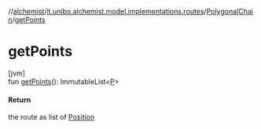 //[alchemist](../../../index.md)/[it.unibo.alchemist.model.implementations.routes](../index.md)/[PolygonalChain](index.md)/[getPoints](get-points.md)

# getPoints

[jvm]\
fun [getPoints](get-points.md)(): ImmutableList<[P](../../it.unibo.alchemist.model.implementations.movestrategies.speed/-interact-with-others/index.md)>

#### Return

the route as list of [Position](../../it.unibo.alchemist.model.interfaces/-position/index.md)
